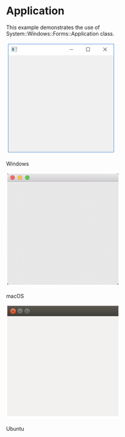 # Application

This example demonstrates the use of System::Windows::Forms::Application class.

![GitHub Logo](../../../docs/Pictures/Examples/Forms/ApplicationW.png)

Windows

![GitHub Logo](../../../docs/Pictures/Examples/Forms/ApplicationM.png)

macOS

![GitHub Logo](../../../docs/Pictures/Examples/Forms/ApplicationU.png)

Ubuntu
